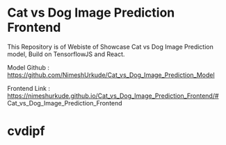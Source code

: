 # Cat vs Dog Image Prediction Frontend
This Repository is of Webiste of Showcase Cat vs Dog Image Prediction model, Build on TensorflowJS and React.

Model Github : https://github.com/NimeshUrkude/Cat_vs_Dog_Image_Prediction_Model

Frontend Link : https://nimeshurkude.github.io/Cat_vs_Dog_Image_Prediction_Frontend/# Cat_vs_Dog_Image_Prediction_Frontend
# cvdipf
